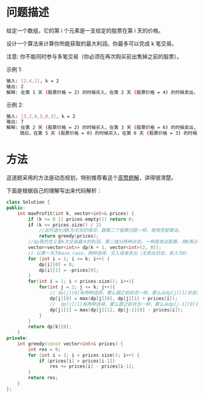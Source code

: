 # 问题描述

给定一个数组，它的第 i 个元素是一支给定的股票在第 i 天的价格。

设计一个算法来计算你所能获取的最大利润。你最多可以完成 k 笔交易。

注意: 你不能同时参与多笔交易（你必须在再次购买前出售掉之前的股票）。

示例 1:

```bash
输入: [2,4,1], k = 2
输出: 2
解释: 在第 1 天 (股票价格 = 2) 的时候买入，在第 2 天 (股票价格 = 4) 的时候卖出，这笔交易所能获得利润 = 4-2 = 2 。
```

示例 2:

```bash
输入: [3,2,6,5,0,3], k = 2
输出: 7
解释: 在第 2 天 (股票价格 = 2) 的时候买入，在第 3 天 (股票价格 = 6) 的时候卖出, 这笔交易所能获得利润 = 6-2 = 4 。
     随后，在第 5 天 (股票价格 = 0) 的时候买入，在第 6 天 (股票价格 = 3) 的时候卖出, 这笔交易所能获得利润 = 3-0 = 3 。
```

# 方法

这道题采用的方法是动态规划，特别推荐看这个[高赞题解](https://leetcode-cn.com/problems/best-time-to-buy-and-sell-stock-iv/solution/yi-ge-tong-yong-fang-fa-tuan-mie-6-dao-gu-piao-w-5/)，讲得很清楚。

下面是根据自己的理解写出来代码解析：

```c++
class Solution {
public:
    int maxProfit(int k, vector<int>& prices) {
        if (k <= 0 || prices.empty()) return 0;
        if (k >= prices.size() / 2)
            //此时退化成K为无穷的情况，跟第二个股票问题一样，使用贪婪算法。
            return greedy(prices);
        //dp表的含义是k次交易最大的利润，第二维分两种状态，一种是卖出股票，用0表示，另一种是买入股票，用1表示。
        vector<vector<int>> dp(k + 1, vector<int>(2, 0));
        // 以第一天为base case，两种选择，买入或者卖出（无卖出状态，收入为0）
        for (int i = 1; i <= k; i++) {
            dp[i][0] = 0;
            dp[i][1] = -prices[0];
        }
        for(int i = 1; i < prices.size(); i++){
            for(int j = 1; j <= k; j++){
                // dp[j][0]有两种选择，要么跟之前状态一样，要么从dp[j][1]状态转移到此状态，此时加上卖出价格。
                dp[j][0] = max(dp[j][0], dp[j][1] + prices[i]);
                //  dp[j][1]有两种选择，要么跟之前状态一样，要么从dp[j-1][0]状态转移到此状态，此时减去买入价格，此时交易增加一次。
                dp[j][1] = max(dp[j][1], dp[j-1][0] - prices[i]);
            }
        }
        return dp[k][0];
    }
private:
    int greedy(const vector<int>& prices) {
        int res = 0;
        for (int i = 1; i < prices.size(); i++) {
            if (prices[i] > prices[i-1])
                res += prices[i] - prices[i-1];
        }
        return res;
    }
};
```
